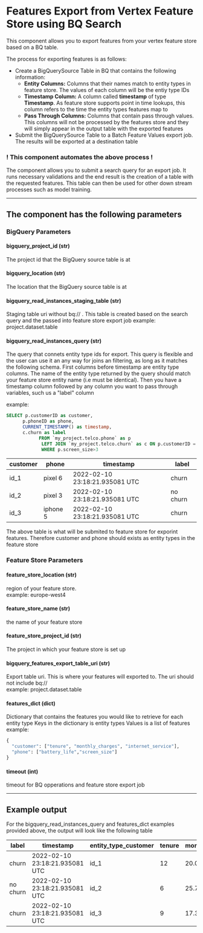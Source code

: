 # Features Export from Vertex Feature Store using BQ Search

This component allows you to export features from your vertex feature store based on a BQ table.

The process for exporting features is as follows:
* Create a BigQuerySource Table in BQ that contains the following information:
  * **Entity Columns:** Columns that their names match to entity types in feature store. The values of each column will be the entiy type IDs 
  * **Timestamp Column:** A column called **timestamp** of type **Timestamp**. As feature store supports point in time lookups, this column refers to the time the entity types features map to
  * **Pass Through Columns:** Columns that contain pass through values. This columns will not be processed by the features store and they will simply appear in the output table with the exported features
* Submit the BigQuerySource Table to a Batch Feature Values export job. The results will be exported at a destination table

### ! This component automates the above process ! 
The component allows you to submit a search query for an export job. It runs necessary validations and the end result is
the creation of a table with the requested features. This table can then be used for other down stream processes such as model training.


---

## The component has the following parameters



### BigQuery Parameters

#### bigquery_project_id (str)
The project id that the BigQuery source table is at

#### bigquery_location (str)
The location that the BigQuery source table is at

#### bigquery_read_instances_staging_table (str)
Staging table uri without bq://
. This table is created based on the search query and the passed into feature store export job
example: project.dataset.table 

#### bigquery_read_instances_query (str)
The query that connets entity type ids for export.
This query is flexible and the user can use it an any way for joins an filtering, as long as it matches the following
schema. First columns before timestamp are entity type columns. The name of the entity type returned by the query should match your feature store entity name (i.e must be identical). Then you have a timestamp 
column followed by any column you want to pass through variables, such us a "label" column

example:
```SQL
SELECT p.customerID as customer, 
      p.phoneID as phone, 
      CURRENT_TIMESTAMP() as timestamp, 
      c.churn as label
            FROM `my_project.telco.phone` as p
             LEFT JOIN `my_project.telco.churn` as c ON p.customerID = c.customerID  
             WHERE p.screen_size>3
```

| customer | phone    |  timestamp | label    | 
|----------|----------|---|----------|
| id_1     | pixel 6  | 2022-02-10 23:18:21.935081 UTC  | churn    |
| id_2     | pixel 3  | 2022-02-10 23:18:21.935081 UTC  | no churn |
| id_3     | iphone 5 | 2022-02-10 23:18:21.935081 UTC  | churn    |

The above table is what will be submited to feature store for exporint features.
Therefore customer and phone should exists as entity types in the feature store


### Feature Store Parameters

#### feature_store_location (str)
region of your feature store.\
example: europe-west4

#### feature_store_name (str)
the name of your feature store

#### feature_store_project_id (str)
The project in which your feature store is set up

#### bigquery_features_export_table_uri (str)
Export table uri. This is where your features will exported to. The uri should not include bq://\
example: project.dataset.table

#### features_dict (dict)
Dictionary that contains the features you would like to retrieve for each entity type
Keys in the dictionary is entity types
Values is a list of features
\
example:
```python
{
  "customer": ["tenure", "monthly_charges", "internet_service"],
  "phone": ["battery_life","screen_size"]
}
```

#### timeout (int)
timeout for BQ opperations and feature store export job

---

## Example output

For the bigquery_read_instances_query and features_dict examples provided above, the output will look like the following table


| label    | timestamp                  | entity_type_customer | tenure | monthly_charges | internet_service | entity_type_phone | battery_life | screen_size | 
|----------|----------------------------|----------------------|--------|-----------------|------------------|-------------------|--------------|-------------|
| churn    | 2022-02-10 23:18:21.935081 UTC | id_1                 | 12     | 20.00           | yes              | pixel 6           | 48           | 6.4         |
| no churn | 2022-02-10 23:18:21.935081 UTC | id_2                 | 6      | 25.78           | yes              | pixel 3           | 36           | 5.5         |
| churn    | 2022-02-10 23:18:21.935081 UTC | id_3                 | 9      | 17.32           | no               | iphone 4          | 45           | 4           |
